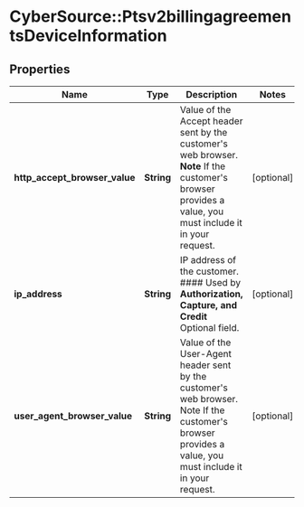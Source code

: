 # CyberSource::Ptsv2billingagreementsDeviceInformation

## Properties
Name | Type | Description | Notes
------------ | ------------- | ------------- | -------------
**http_accept_browser_value** | **String** | Value of the Accept header sent by the customer&#39;s web browser. **Note** If the customer&#39;s browser provides a value, you must include it in your request.  | [optional] 
**ip_address** | **String** | IP address of the customer.  #### Used by **Authorization, Capture, and Credit** Optional field.  | [optional] 
**user_agent_browser_value** | **String** | Value of the User-Agent header sent by the customer&#39;s web browser. Note If the customer&#39;s browser provides a value, you must include it in your request.  | [optional] 


